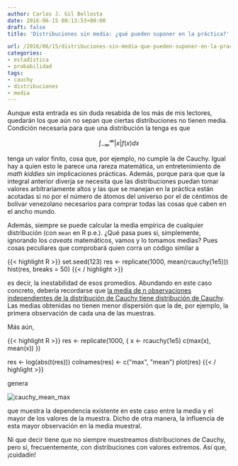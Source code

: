 ```yaml
---
author: Carlos J. Gil Bellosta
date: 2016-06-15 08:13:53+00:00
draft: false
title: 'Distribuciones sin media: ¿qué pueden suponer en la práctica?'

url: /2016/06/15/distribuciones-sin-media-que-pueden-suponer-en-la-practica/
categories:
- estadística
- probabilidad
tags:
- cauchy
- distribuciones
- media
---
```


Aunque esta entrada es sin duda resabida de los más de mis lectores, quedarán los que aún no sepan que ciertas distribuciones no tienen media. Condición necesaria para que una distribución la tenga es que

$$ \int_{-\infty}^\infty |x| f(x) dx$$

tenga un valor finito, cosa que, por ejemplo, no cumple la de Cauchy. Igual hay a quien esto le parece una rareza matemática, un entretenimiento de _math kiddies_ sin implicaciones prácticas. Además, porque para que que la integral anterior diverja se necesita que las distribuciones puedan tomar valores arbitrariamente altos y las que se manejan en la práctica están acotadas si no por el número de átomos del universo por el de céntimos de bolívar venezolano necesarios para comprar todas las cosas que caben en el ancho mundo.

Además, siempre se puede calcular la media empírica de cualquier distribución (con `mean` en R p.e.). ¿Qué pasa pues si, simplemente, ignorando los _caveats_ matemáticos, vamos y lo tomamos medias? Pues cosas peculiares que comprobará quien corra un código similar a

{{< highlight R >}}
set.seed(123)
res <- replicate(1000, mean(rcauchy(1e5)))
hist(res, breaks = 50)
{{< / highlight >}}

es decir, la inestabilidad de esos promedios. Abundando en este caso concreto, debería recordarse que [la media de n observaciones independientes de la distribución de Cauchy tiene distribución de Cauchy](http://www.dartmouth.edu/~chance/teaching_aids/books_articles/probability_book/Chapter7.pdf). Las medias obtenidas no tienen menor dispersión que la de, por ejemplo, la primera observación de cada una de las muestras.

Más aún,

{{< highlight R >}}
res <- replicate(1000, {
  x <- rcauchy(1e5)
  c(max(x), mean(x))
})

res <- log(abs(t(res)))
colnames(res) <- c("max", "mean")
plot(res)
{{< / highlight >}}

genera

![cauchy_mean_max](/wp-uploads/2016/06/cauchy_mean_max.png#center)

que muestra la dependencia existente en este caso entre la media y el mayor de los valores de la muestra. Dicho de otra manera, la influencia de esta mayor observación en la media muestral.

Ni que decir tiene que no siempre muestreamos distribuciones de Cauchy, pero sí, frecuentemente, con distribuciones con valores extremos. Así que, ¡cuidadín!
